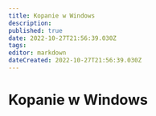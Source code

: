 ```yaml
---
title: Kopanie w Windows
description: 
published: true
date: 2022-10-27T21:56:39.030Z
tags: 
editor: markdown
dateCreated: 2022-10-27T21:56:39.030Z
---
```


# Kopanie w Windows